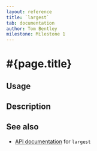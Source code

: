```yaml
---
layout: reference
title: `largest`
tab: documentation
author: Tom Bentley
milestone: Milestone 1
---
```


# #{page.title}

## Usage 

## Description

## See also

* [API documentation](#{site.urls.apidoc}/ceylon/language/largest.html) for `largest`

